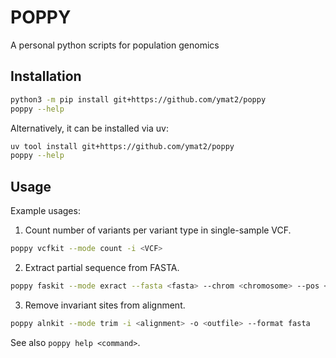 # POPPY

A personal python scripts for population genomics


## Installation

```sh
python3 -m pip install git+https://github.com/ymat2/poppy
poppy --help
```

Alternatively, it can be installed via uv:

```sh
uv tool install git+https://github.com/ymat2/poppy
poppy --help
```


## Usage

Example usages:

1. Count number of variants per variant type in single-sample VCF.

```sh
poppy vcfkit --mode count -i <VCF>
```

2. Extract partial sequence from FASTA.

```sh
poppy faskit --mode exract --fasta <fasta> --chrom <chromosome> --pos <position> --range 50
```

3. Remove invariant sites from alignment.

```sh
poppy alnkit --mode trim -i <alignment> -o <outfile> --format fasta
```

See also `poppy help <command>`.
